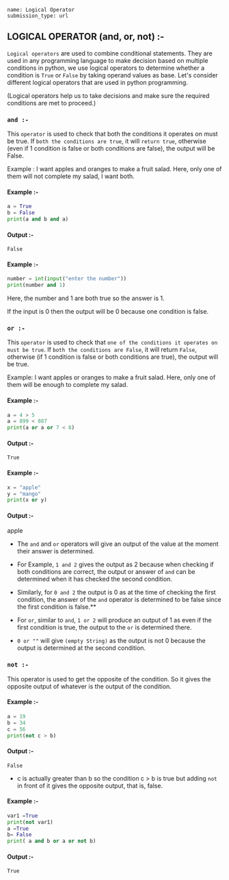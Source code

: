 ```ngMeta
name: Logical Operator 
submission_type: url
```
## LOGICAL OPERATOR (and, or, not) :- 

`Logical operators` are used to combine conditional statements. They are used in any programming language to make decision based on multiple conditions in python, we use logical operators to determine whether a condition is `True` or `False` by taking operand values as base. Let's consider different logical operators that are used in python programming.

(Logical operators help us to take decisions and make sure the required conditions are met to proceed.)


### `and :-` 
This `operator` is used to check that both the conditions it operates on must be true. If `both the conditions are true`, it will `return true`, otherwise (even if 1 condition is false or both conditions are false), the output will be False. 

Example : I want apples and oranges to make a fruit salad. Here, only one of them will not complete my salad, I want both.




#### Example :-

```python
a = True 
b = False 
print(a and b and a)
```

#### Output :-

`False`

#### Example :-

```python
number = int(input("enter the number"))
print(number and 1)
```
Here, the number and 1 are both true so the answer is 1.

If the input is 0 then the output will be 0 because one condition is false.



### `or :-` 
This `operator` is used to check that `one of the conditions it operates on must be true`. If `both the conditions are False`, it will return `False`, otherwise (if 1 condition is false or both conditions are true), the output will be true. 

Example: I want apples or oranges to make a fruit salad. Here, only one of them will be enough to complete my salad.

#### Example :-

```python
a = 4 > 5
a = 899 < 887
print(a or a or 7 < 8) 
``` 
#### Output :-

`True`

#### Example :-
```python
x = "apple"
y = "mango"
print(x or y)
```

#### Output :-

apple


- The `and` and `or` operators will give an output of the value at the moment their answer is determined. 
- For Example, `1 and 2` gives the output as 2 because when checking if both conditions are correct, the output or answer of `and` can be determined when it has checked the second condition.
- Similarly, for `0 and 2` the output is 0 as at the time of checking the first condition, the answer of the `and` operator is determined to be false since the first condition is false.**

- For `or`, similar to `and`,  `1 or 2` will produce an output of 1 as even if the first condition is true, the output to the `or` is determined there. 
- `0 or ""` will give `(empty String)` as the output is not 0 because the output is determined at the second condition.


### `not :-`
 This operator is used to get the opposite of the condition. So it gives the opposite output of whatever is the output of the condition. 


#### Example :-

```python
a = 19
b = 34
c = 56
print(not c > b)
 ```


#### Output :-

`False`
- c is actually greater than b so the condition c > b is true but adding `not` in front of it gives the opposite output, that is, false.
 
#### Example :-

```python
var1 =True
print(not var1)
a =True
b= False
print( a and b or a or not b)
```


#### Output :-

`True`
